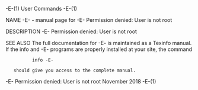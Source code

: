 -E-(1)                                                                                          User Commands                                                                                          -E-(1)



NAME
       -E- - manual page for -E- Permission denied: User is not root

DESCRIPTION
       -E- Permission denied: User is not root

SEE ALSO
       The full documentation for -E- is maintained as a Texinfo manual.  If the info and -E- programs are properly installed at your site, the command

              info -E-

       should give you access to the complete manual.



-E- Permission denied: User is not root                                                         November 2018                                                                                          -E-(1)
